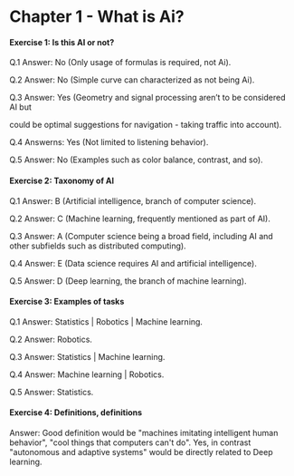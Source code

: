 # Chapter 1 - What is Ai? 
#### Exercise 1: Is this AI or not?

Q.1 Answer: No (Only usage of formulas is required, not Ai). 

Q.2 Answer: No (Simple curve can characterized as not being Ai). 

Q.3 Answer: Yes (Geometry and signal processing aren’t to be considered AI but 

could be optimal suggestions for navigation - taking traffic into account).

Q.4 Answerns: Yes (Not limited to listening behavior). 

Q.5 Answer: No (Examples such as color balance, contrast, and so).


#### Exercise 2: Taxonomy of AI
Q.1 Answer: B (Artificial intelligence, branch of computer science).

Q.2 Answer: C (Machine learning, frequently mentioned as part of AI).

Q.3 Answer: A (Computer science being a broad field, including AI and other subfields such as distributed computing).

Q.4 Answer: E (Data science requires AI and artificial intelligence).

Q.5 Answer: D (Deep learning, the branch of machine learning).

#### Exercise 3: Examples of tasks
Q.1 Answer: Statistics | Robotics | Machine learning. 

Q.2 Answer: Robotics. 

Q.3 Answer: Statistics | Machine learning.

Q.4 Answer: Machine learning | Robotics.

Q.5 Answer: Statistics. 

#### Exercise 4: Definitions, definitions
Answer: Good definition would be "machines imitating intelligent human behavior", "cool things that computers can't do". Yes, in contrast "autonomous and adaptive systems" would be directly related to Deep learning.

